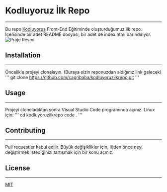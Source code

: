 # Kodluyoruz İlk Repo
***
Bu repo [Kodluyoruz](https://www.kodluyoruz.org) Front-End Eğitiminde oluşturduğumuz ilk repo. İçerisinde bir adet README dosyası, bir adet de index.html barındırıyor.
![Proje Resmi](file:///C:/Users/cagri/OneDrive/Masaüstü/github.png)
## Installation
***
Öncelikle projeyi clonelayın. (Buraya sizin reponuzdan aldığınız link gelecek)
'''
git clone https://github.com/cagribaba/kodluyoruzilkrepo.git
'''
## Usage
***
Projeyi cloneladıktan sonra Visual Studio Code programında açınız.
Linux için:
'''
cd kodluyoruzilkrepo
code .
'''
## Contributing
***
Pull requestler kabul edilir. Büyük değişiklikler için, lütfen önce neyi değiştirmek istediğinizi tartışmak için bir konu açınız.
## License
***
[MIT](https://choosealicense.com/licenses/mit/)

